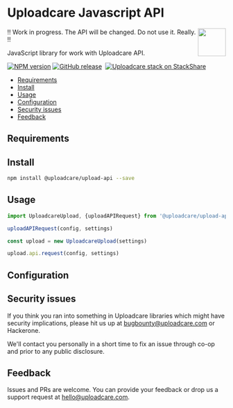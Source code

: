 # Uploadcare Javascript API

<a href="https://uploadcare.com/?utm_source=github&utm_campaign=uploadcare-js-upload-api">
  <img align="right" width="64" height="64"
    src="https://ucarecdn.com/2f4864b7-ed0e-4411-965b-8148623aa680/uploadcare-logo-mark.svg"
    alt="">
</a>

:bangbang: Work in progress. The API will be changed. Do not use it. Really. :bangbang:

JavaScript library for work with Uploadcare API.

[![NPM version][npm-img]][npm-url]
[![GitHub release][badge-release-img]][badge-release-url]&nbsp;
[![Uploadcare stack on StackShare][badge-stack-img]][badge-stack-url]

* [Requirements](#requirements)
* [Install](#install)
* [Usage](#usage)
* [Configuration](#configuration)
* [Security issues](#security-issues)
* [Feedback](#feedback)

## Requirements


## Install

```bash
npm install @uploadcare/upload-api --save
```

## Usage

```javascript
import UploadcareUpload, {uploadAPIRequest} from '@uploadcare/upload-api'

uploadAPIRequest(config, settings)

const upload = new UploadcareUpload(settings)

upload.api.request(config, settings)
```

## Configuration


## Security issues

If you think you ran into something in Uploadcare libraries which might have
security implications, please hit us up at [bugbounty@uploadcare.com][uc-email-bounty]
or Hackerone.

We'll contact you personally in a short time to fix an issue through co-op and
prior to any public disclosure.

## Feedback

Issues and PRs are welcome. You can provide your feedback or drop us a support
request at [hello@uploadcare.com][uc-email-hello].

[uc-email-bounty]: mailto:bugbounty@uploadcare.com
[uc-email-hello]: mailto:hello@uploadcare.com
[github-releases]: https://github.com/uploadcare/uploadcare-js-upload-api/releases
[github-branch-release]: https://github.com/uploadcare/uploadcare-js-upload-api/tree/release
[github-contributors]: https://github.com/uploadcare/uploadcare-js-upload-api/graphs/contributors
[badge-stack-img]: https://img.shields.io/badge/tech-stack-0690fa.svg?style=flat
[badge-stack-url]: https://stackshare.io/uploadcare/stacks/
[badge-release-img]: https://img.shields.io/github/release/uploadcare/uploadcare-js-upload-api.svg
[badge-release-url]: https://github.com/uploadcare/uploadcare-js-upload-api/releases
[npm-img]: http://img.shields.io/npm/v/@uploadcare/upload-api.svg
[npm-url]: https://www.npmjs.org/package/@uploadcare/upload-api
